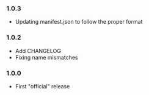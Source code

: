 ### 1.0.3
 - Updating manifest.json to follow the proper format
### 1.0.2
 - Add CHANGELOG
 - Fixing name mismatches
### 1.0.0
- First "official" release